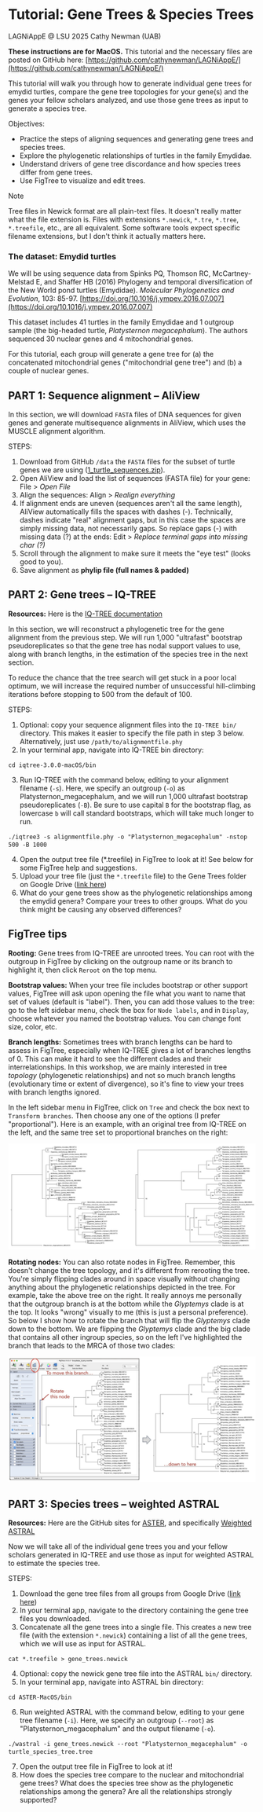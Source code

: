 # Tutorial: Gene Trees & Species Trees

LAGNiAppE @ LSU 2025
Cathy Newman (UAB)

**These instructions are for MacOS.** This tutorial and the necessary files are posted on GitHub here: [https://github.com/cathynewman/LAGNiAppE/](https://github.com/cathynewman/LAGNiAppE/)

This tutorial will walk you through how to generate individual gene trees for emydid turtles, compare the gene tree topologies for your gene(s) and the genes your fellow scholars analyzed, and use those gene trees as input to generate a species tree.

Objectives:
* Practice the steps of aligning sequences and generating gene trees and species trees.
* Explore the phylogenetic relationships of turtles in the family Emydidae.
* Understand drivers of gene tree discordance and how species trees differ from gene trees.
* Use FigTree to visualize and edit trees.

> [!NOTE]
> Tree files in Newick format are all plain-text files. It doesn't really matter what the file extension is. Files with extensions `*.newick`, `*.tre`, `*.tree`, `*.treefile`, etc., are all equivalent. Some software tools expect specific filename extensions, but I don't think it actually matters here.

### The dataset: Emydid turtles

We will be using sequence data from Spinks PQ, Thomson RC, McCartney-Melstad E, and Shaffer HB (2016) Phylogeny and temporal diversification of the New World pond turtles (Emydidae). *Molecular Phylogenetics and Evolution*, 103: 85-97. [https://doi.org/10.1016/j.ympev.2016.07.007](https://doi.org/10.1016/j.ympev.2016.07.007)

This dataset includes 41 turtles in the family Emydidae and 1 outgroup sample (the big-headed turtle, *Platysternon megacephalum*). The authors sequenced 30 nuclear genes and 4 mitochondrial genes.

For this tutorial, each group will generate a gene tree for (a) the concatenated mitochondrial genes ("mitochondrial gene tree") and (b) a couple of nuclear genes.

## PART 1: Sequence alignment – AliView

In this section, we will download `FASTA` files of DNA sequences for given genes and generate multisequence alignments in AliView, which uses the MUSCLE alignment algorithm.

STEPS:
1. Download from GitHub `/data` the `FASTA` files for the subset of turtle genes we are using ([1_turtle_sequences.zip](data/1_turtle_sequences.zip)).
2. Open AliView and load the list of sequences (FASTA file) for your gene:  File > *Open File*
3. Align the sequences:  Align > *Realign everything*
4. If alignment ends are uneven (sequences aren't all the same length), AliView automatically fills the spaces with dashes (-). Technically, dashes indicate "real" alignment gaps, but in this case the spaces are simply missing data, not necessarily gaps. So replace gaps (-) with missing data (?) at the ends:  Edit > *Replace terminal gaps into missing char (?)*
5. Scroll through the alignment to make sure it meets the "eye test" (looks good to you).
6. Save alignment as **phylip file (full names & padded)**

## PART 2: Gene trees – IQ-TREE

**Resources:** Here is the [IQ-TREE documentation](http://www.iqtree.org/doc/)

In this section, we will reconstruct a phylogenetic tree for the gene alignment from the previous step. We will run 1,000 "ultrafast" bootstrap pseudoreplicates so that the gene tree has nodal support values to use, along with branch lengths, in the estimation of the species tree in the next section.

To reduce the chance that the tree search will get stuck in a poor local optimum, we will increase the required number of unsuccessful hill-climbing iterations before stopping to 500 from the default of 100.

STEPS:
1. Optional: copy your sequence alignment files into the `IQ-TREE bin/` directory. This makes it easier to specify the file path in step 3 below. Alternatively, just use `/path/to/alignmentfile.phy`
2. In your terminal app, navigate into IQ-TREE bin directory:

```
cd iqtree-3.0.0-macOS/bin
```

3. Run IQ-TREE with the command below, editing to your alignment filename (`-s`). Here, we specify an outgroup (`-o`) as Platysternon_megacephalum, and we will run 1,000 ultrafast bootstrap pseudoreplicates (`-B`). Be sure to use capital `B` for the bootstrap flag, as lowercase `b` will call standard bootstraps, which will take much longer to run.

```
./iqtree3 -s alignmentfile.phy -o "Platysternon_megacephalum" -nstop 500 -B 1000
```

4. Open the output tree file (*.treefile) in FigTree to look at it! See below for some FigTree help and suggestions.
5. Upload your tree file (just the `*.treefile` file) to the Gene Trees folder on Google Drive ([link here](https://drive.google.com/drive/folders/1E0Lfo5crQHkIM26PVa0lGHMKFbczsWfR?usp=sharing))
6. What do your gene trees show as the phylogenetic relationships among the emydid genera? Compare your trees to other groups. What do you think might be causing any observed differences?

## FigTree tips

**Rooting:** Gene trees from IQ-TREE are unrooted trees. You can root with the outgroup in FigTree by clicking on the outgroup name or its branch to highlight it, then click `Reroot` on the top menu.

**Bootstrap values:** When your tree file includes bootstrap or other support values, FigTree will ask upon opening the file what you want to name that set of values (default is "label"). Then, you can add those values to the tree: go to the left sidebar menu, check the box for `Node labels`, and in `Display`, choose whatever you named the bootstrap values. You can change font size, color, etc.

**Branch lengths:** Sometimes trees with branch lengths can be hard to assess in FigTree, especially when IQ-TREE gives a lot of branches lengths of 0. This can make it hard to see the different clades and their interrelationships. In this workshop, we are mainly interested in tree *topology* (phylogenetic relationships) and not so much branch lengths (evolutionary time or extent of divergence), so it's fine to view your trees with branch lengths ignored.

In the left sidebar menu in FigTree, click on `Tree` and check the box next to `Transform branches`. Then choose any one of the options (I prefer "proportional"). Here is an example, with an original tree from IQ-TREE on the left, and the same tree set to proportional branches on the right:

![FigTree trees: Left = with branch lengths, Right = proportional](images/FigTree_tips1.jpg)

**Rotating nodes:** You can also rotate nodes in FigTree. Remember, this doesn't change the tree topology, and it's different from rerooting the tree. You're simply flipping clades around in space visually without changing anything about the phylogenetic relationships depicted in the tree. For example, take the above tree on the right. It really annoys me personally that the outgroup branch is at the bottom while the *Glyptemys* clade is at the top. It looks "wrong" visually to me (this is just a personal preference). So below I show how to rotate the branch that will flip the *Glyptemys* clade down to the bottom. We are flipping the *Glyptemys* clade and the big clade that contains all other ingroup species, so on the left I've highlighted the branch that leads to the MRCA of those two clades:

![How to rotate nodes in FigTree](images/FigTree_tips2.jpg)

## PART 3: Species trees – weighted ASTRAL

**Resources:** Here are the GitHub sites for [ASTER](https://github.com/chaoszhang/ASTER), and specifically [Weighted ASTRAL](https://github.com/chaoszhang/ASTER/blob/master/tutorial/wastral.md)

Now we will take all of the individual gene trees you and your fellow scholars generated in IQ-TREE and use those as input for weighted ASTRAL to estimate the species tree.

STEPS:
1. Download the gene tree files from all groups from Google Drive ([link here](https://drive.google.com/drive/folders/1E0Lfo5crQHkIM26PVa0lGHMKFbczsWfR?usp=sharing))
2. In your terminal app, navigate to the directory containing the gene tree files you downloaded.
3. Concatenate all the gene trees into a single file. This creates a new tree file (with the extension `*.newick`) containing a list of all the gene trees, which we will use as input for ASTRAL.

```
cat *.treefile > gene_trees.newick
```

4. Optional: copy the newick gene tree file into the ASTRAL `bin/` directory.
5. In your terminal app, navigate into ASTRAL bin directory:

```
cd ASTER-MacOS/bin
```

6. Run weighted ASTRAL with the command below, editing to your gene tree filename (`-i`). Here, we specify an outgroup (`--root`) as "Platysternon_megacephalum" and the output filename (`-o`).

```
./wastral -i gene_trees.newick --root "Platysternon_megacephalum" -o turtle_species_tree.tree
```

7. Open the output tree file in FigTree to look at it!
8. How does the species tree compare to the nuclear and mitochondrial gene trees? What does the species tree show as the phylogenetic relationships among the genera? Are all the relationships strongly supported?
